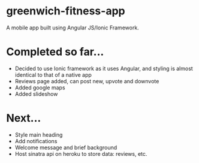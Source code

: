 # greenwich-fitness-app

A mobile app built using Angular JS/Ionic Framework.

# Completed so far...

* Decided to use Ionic framework as it uses Angular, and styling is almost identical to that of a native app
* Reviews page added, can post new, upvote and downvote
* Added google maps
* Added slideshow

# Next...

* Style main heading
* Add notifications
* Welcome message and brief background
* Host sinatra api on heroku to store data: reviews, etc.
